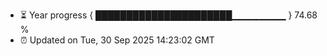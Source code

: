 - ⏳ Year progress { ██████████████████████▁▁▁▁▁▁▁▁ } 74.68 %
- ⏰ Updated on Tue, 30 Sep 2025 14:23:02 GMT

